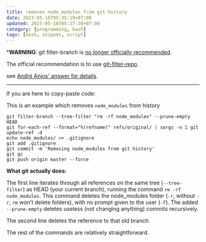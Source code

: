 ```yaml
---
title: removes node_modules from git history
date: 2023-05-16T05:35:19+07:00
updated: 2023-05-16T05:37:30+07:00
category: [programming, bash]
tags: [bash, snippet, script]
---
```


***WARNING**: git filter-branch is [no longer officially recommended](https://git-scm.com/docs/git-filter-branch#_warning). 

The official recommendation is to use [git-filter-repo](https://github.com/newren/git-filter-repo/).

see [André Anjos' answer for details](https://stackoverflow.com/questions/10067848/remove-folder-and-its-contents-from-git-githubs-history/61544937#61544937).

* * * * *

If you are here to copy-paste code:

This is an example which removes `node_modules` from history

```
git filter-branch --tree-filter "rm -rf node_modules" --prune-empty HEAD
git for-each-ref --format="%(refname)" refs/original/ | xargs -n 1 git update-ref -d
echo node_modules/ >> .gitignore
git add .gitignore
git commit -m 'Removing node_modules from git history'
git gc
git push origin master --force

```

**What git actually does:**

The first line iterates through all references on the same tree (`--tree-filter`) as HEAD (your current branch), running the command `rm -rf node_modules`. This command deletes the node_modules folder (`-r`, without `-r`, `rm` won't delete folders), with no prompt given to the user (`-f`). The added `--prune-empty` deletes useless (not changing anything) commits recursively.

The second line deletes the reference to that old branch.

The rest of the commands are relatively straightforward.
